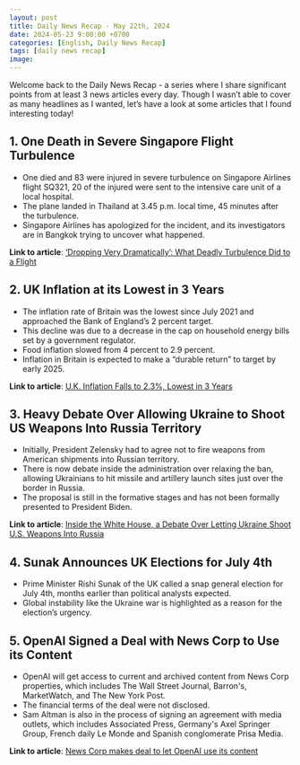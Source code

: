 ```yaml
---
layout: post
title: Daily News Recap - May 22th, 2024
date: 2024-05-23 9:00:00 +0700
categories: [English, Daily News Recap]
tags: [daily news recap]
image:
---
```


Welcome back to the Daily News Recap - a series where I share significant points from at least 3 news articles every day. Though I wasn’t able to cover as many headlines as I wanted, let’s have a look at some articles that I found interesting today!

## 1. One Death in Severe Singapore Flight Turbulence

- One died and 83 were injured in severe turbulence on Singapore Airlines flight SQ321, 20 of the injured were sent to the intensive care unit of a local hospital.
- The plane landed in Thailand at 3.45 p.m. local time, 45 minutes after the turbulence.
- Singapore Airlines has apologized for the incident, and its investigators are in Bangkok trying to uncover what happened.

**Link to article**: [‘Dropping Very Dramatically’: What Deadly Turbulence Did to a Flight](https://www.nytimes.com/2024/05/22/world/asia/singapore-airlines-flight-turbulence.html)

## 2. UK Inflation at its Lowest in 3 Years

- The inflation rate of Britain was the lowest since July 2021 and approached the Bank of England’s 2 percent target.
- This decline was due to a decrease in the cap on household energy bills set by a government regulator.
- Food inflation slowed from 4 percent to 2.9 percent.
- Inflation in Britain is expected to make a “durable return” to target by early 2025.

**Link to article**: [U.K. Inflation Falls to 2.3%, Lowest in 3 Years](https://www.nytimes.com/2024/05/22/business/uk-inflation.html)

## 3. Heavy Debate Over Allowing Ukraine to Shoot US Weapons Into Russia Territory

- Initially, President Zelensky had to agree not to fire weapons from American shipments into Russian territory.
- There is now debate inside the administration over relaxing the ban, allowing Ukrainians to hit missile and artillery launch sites just over the border in Russia.
- The proposal is still in the formative stages and has not been formally presented to President Biden.

**Link to article**: [Inside the White House, a Debate Over Letting Ukraine Shoot U.S. Weapons Into Russia](https://www.nytimes.com/2024/05/22/us/politics/white-house-ukraine-weapons-russia.html)

## 4. Sunak Announces UK Elections for July 4th

- Prime Minister Rishi Sunak of the UK called a snap general election for July 4th, months earlier than political analysts expected.
- Global instability like the Ukraine war is highlighted as a reason for the election’s urgency.

## 5. OpenAI Signed a Deal with News Corp to Use its Content

- OpenAI will get access to current and archived content from News Corp properties, which includes The Wall Street Journal, Barron's, MarketWatch, and The New York Post.
- The financial terms of the deal were not disclosed.
- Sam Altman is also in the process of signing an agreement with media outlets, which includes Associated Press, Germany's Axel Springer Group, French daily Le Monde and Spanish conglomerate Prisa Media.

**Link to article**: [News Corp makes deal to let OpenAI use its content](https://www.france24.com/en/live-news/20240522-news-corp-makes-deal-to-let-openai-use-its-content)
